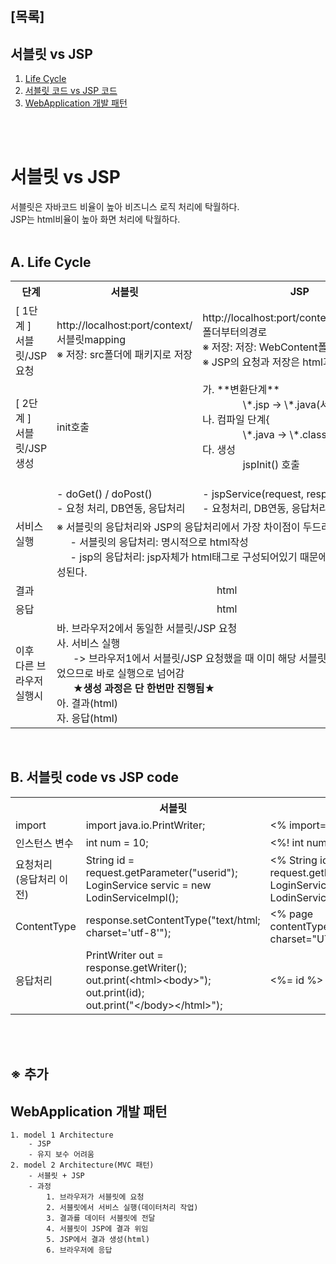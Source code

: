 ## [목록]
## 서블릿 vs JSP
1. [Life Cycle](#lifecycle)
2. [서블릿 코드 vs JSP 코드](#sCode_jCode)
3. [WebApplication 개발 패턴](#additional)
   
<br><br>

<h1 id="servlet_jsp"> 서블릿 vs JSP</h1>
서블릿은 자바코드 비율이 높아 비즈니스 로직 처리에 탁월하다.<br>
JSP는 html비율이 높아 화면 처리에 탁월하다.<br><br>
<h2 id="lifecycle"> A. Life Cycle</h2>
<table>
        <tr>
        <th>단계</th><th>서블릿</th><th>JSP</th>
        </tr>
        <tr>
            <td>[ 1단계 ]<br>서블릿/JSP 요청</td>
            <td>
            http://localhost:port/context/서블릿mapping<br>
            ※ 저장: src폴더에 패키지로 저장
            </td>
            <td>
            http://localhost:port/context/WebContent폴더부터의경로<br>
            ※ 저장: 저장: WebContent폴더<br>
            ※ JSP의 요청과 저장은 html과 동일함
            </td>
        </tr>
        <tr>
            <td>[ 2단계 ]<br>서블릿/JSP 생성</td>
            <td width="44%">
            init호출<br>&nbsp;&nbsp;&nbsp;&nbsp;&nbsp;
            </td> 
            <td width="44%">
            가. **변환단계**<br>&nbsp;&nbsp;&nbsp;&nbsp;&nbsp;&nbsp;&nbsp;&nbsp;&nbsp;&nbsp;&nbsp;&nbsp;&nbsp;&nbsp;
            \*.jsp -> \*.java(서블릿과 유사)<br>
            나. 컴파일 단계{<br>&nbsp;&nbsp;&nbsp;&nbsp;&nbsp;&nbsp;&nbsp;&nbsp;&nbsp;&nbsp;&nbsp;&nbsp;&nbsp;&nbsp;
            \*.java -> \*.class(서블릿과 유사)<br>
            다. 생성<br>&nbsp;&nbsp;&nbsp;&nbsp;&nbsp;&nbsp;&nbsp;&nbsp;&nbsp;&nbsp;&nbsp;&nbsp;&nbsp;&nbsp;
            jspInit() 호출<br><br>
            </td>
        </tr>
        <tr>
            <td rowspan="2">서비스 실행</td>
            <td>
                - doGet() / doPost()<br>
                - 요청 처리, DB연동, 응답처리
            </td>
            <td>
                - jspService(request, response)<br>
                - 요청처리, DB연동, 응답처리
            </td>
        </tr>
        <tr>
            <td colspan="2">※ 서블릿의 응답처리와 JSP의 응답처리에서 가장 차이점이 두드러짐<br>&nbsp;&nbsp;&nbsp;&nbsp;
                - 서블릿의 응답처리: 명시적으로 html작성<br>&nbsp;&nbsp;&nbsp;&nbsp;
                - jsp의 응답처리: jsp자체가 html태그로 구성되어있기 때문에 쉽게 html이 작성된다.</td>
        </tr>
        <tr>
            <td>결과</td>
            <td colspan="2" align="center">
                html
            </td>
        </tr>
        <tr>
            <td>응답</td>
            <td colspan="2" align="center">
                html
            </td>
        </tr>
        <tr>
            <td>이후<br>다른 브라우저 실행시</td>
            <td colspan="2">
                바. 브라우저2에서 동일한 서블릿/JSP 요청<br>
                사. 서비스 실행<br>&nbsp;&nbsp;&nbsp;&nbsp;&nbsp;
                -> 브라우저1에서 서블릿/JSP 요청했을 때 이미 해당 서블릿/JSP가 생성되었으므로 바로 실행으로 넘어감<br>&nbsp;&nbsp;&nbsp;&nbsp;&nbsp;
                <b>★생성 과정은 단 한번만 진행됨★</b><br>
                아. 결과(html)<br>
                자. 응답(html)
            </td>
        </tr>
    </table>

<br>

<h2 id="sCode_jCode"> B. 서블릿 code vs JSP code</h2>
<table>
        <tr>
        <th>&nbsp;</th><th width="42%">서블릿</th><th width="42%">JSP</th>
        </tr>
        <tr>
            <td>import</td>
            <td>import java.io.PrintWriter;</td>
            <td><% import="com.servlet" %></td>
        </tr>
        <td>인스턴스 변수</td>
            <td>
                int num = 10;
            </td>
            <td> 
                <%! int num = 10; %>
            </td>
        <tr>
            <td>요청처리<br>(응답처리 이전)</td>
            <td>
                String id = request.getParameter("userid");<br>
                LoginService servic = new LodinServiceImpl();
            </td>
            <td> 
                <% String id = request.getParameter("userid);<br>
                LoginService servic = new LodinServiceImpl();
            </td>
        </tr>
        <tr>
            <td>ContentType</td>
            <td>response.setContentType("text/html; charset='utf-8'");</td>
            <td><% page contentType="text/html; charset="UTF-8" %></td>
        </tr>
        <tr>
            <td>응답처리</td>
            <td>
                PrintWriter out = response.getWriter();<br>
                out.print(&lt;html>&lt;body>");<br>
                out.print(id);<br>
                out.print("&lt;/body>&lt;/html>");
            </td>
            <td> 
                <%= id %>
            </td>
        </tr>
    </table>
    
<br><br>

<h2 id="additional">※ 추가</h2>

## WebApplication 개발 패턴
    1. model 1 Architecture
        - JSP
        - 유지 보수 어려움
    2. model 2 Architecture(MVC 패턴)
        - 서블릿 + JSP
        - 과정
            1. 브라우저가 서블릿에 요청
            2. 서블릿에서 서비스 실행(데이터처리 작업)
            3. 결과를 데이터 서블릿에 전달
            4. 서블릿이 JSP에 결과 위임
            5. JSP에서 결과 생성(html)
            6. 브라우저에 응답
